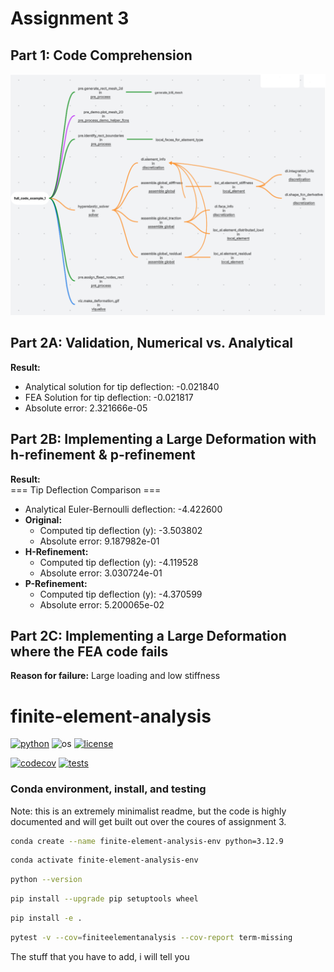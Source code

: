 # Assignment 3

## Part 1: Code Comprehension
![Assignment 3 Header Image](flowchart.png)

## Part 2A: Validation, Numerical vs. Analytical
**Result:**  
- Analytical solution for tip deflection: -0.021840  
- FEA Solution for tip deflection: -0.021817  
- Absolute error: 2.321666e-05  

## Part 2B: Implementing a Large Deformation with h-refinement & p-refinement
**Result:**  
=== Tip Deflection Comparison ===  
- Analytical Euler-Bernoulli deflection: -4.422600  
- **Original:**  
  - Computed tip deflection (y): -3.503802  
  - Absolute error: 9.187982e-01  
- **H-Refinement:**  
  - Computed tip deflection (y): -4.119528  
  - Absolute error: 3.030724e-01  
- **P-Refinement:**  
  - Computed tip deflection (y): -4.370599  
  - Absolute error: 5.200065e-02  

## Part 2C: Implementing a Large Deformation where the FEA code fails
**Reason for failure:** Large loading and low stiffness  

# finite-element-analysis

[![python](https://img.shields.io/badge/python-3.12-blue.svg)](https://www.python.org/)
![os](https://img.shields.io/badge/os-ubuntu%20|%20macos%20|%20windows-blue.svg)
[![license](https://img.shields.io/badge/license-MIT-green.svg)](https://github.com/sandialabs/sibl#license)

[![codecov](https://codecov.io/gh/Lejeune-Lab-Graduate-Course-Materials/finite-element-analysis/graph/badge.svg?token=p5DMvJ6byO)](https://codecov.io/gh/Lejeune-Lab-Graduate-Course-Materials/finite-element-analysis)
[![tests](https://github.com/Lejeune-Lab-Graduate-Course-Materials/finite-element-analysis/actions/workflows/tests.yml/badge.svg)](https://github.com/Lejeune-Lab-Graduate-Course-Materials/finite-element-analysis/actions)


### Conda environment, install, and testing

Note: this is an extremely minimalist readme, but the code is highly documented and will get built out over the coures of assignment 3.

```bash
conda create --name finite-element-analysis-env python=3.12.9
```

```bash
conda activate finite-element-analysis-env
```

```bash
python --version
```

```bash
pip install --upgrade pip setuptools wheel
```

```bash
pip install -e .
```

```bash
pytest -v --cov=finiteelementanalysis --cov-report term-missing
```



The stuff that you have to add, i will tell you
